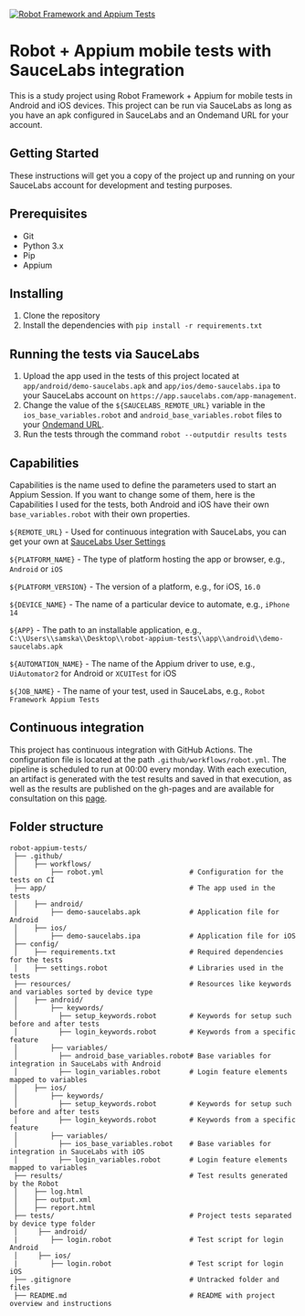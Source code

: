 [![Robot Framework and Appium Tests](https://github.com/Samska/robot-appium-tests/actions/workflows/robot.yml/badge.svg)](https://github.com/Samska/robot-appium-tests/actions/workflows/robot.yml)

# Robot + Appium mobile tests with SauceLabs integration

This is a study project using Robot Framework + Appium for mobile tests in Android and iOS devices. This project can be run via SauceLabs as long as you have an apk configured in SauceLabs and an Ondemand URL for your account.

## Getting Started

These instructions will get you a copy of the project up and running on your SauceLabs account for development and testing purposes.

## Prerequisites

- Git
- Python 3.x
- Pip
- Appium

## Installing

1. Clone the repository
2. Install the dependencies with `pip install -r requirements.txt`

## Running the tests via SauceLabs

1. Upload the app used in the tests of this project located at `app/android/demo-saucelabs.apk` and `app/ios/demo-saucelabs.ipa` to your SauceLabs account on `https://app.saucelabs.com/app-management`.
2. Change the value of the `${SAUCELABS_REMOTE_URL}` variable in the `ios_base_variables.robot` and `android_base_variables.robot` files to your [Ondemand URL](https://app.saucelabs.com/user-settings).
3. Run the tests through the command `robot --outputdir results tests`

## Capabilities

Capabilities is the name used to define the parameters used to start an Appium Session. If you want to change some of them, here is the Capabilities I used for the tests, both Android and iOS have their own `base_variables.robot` with their own properties.

`${REMOTE_URL}` - Used for continuous integration with SauceLabs, you can get your own at [SauceLabs User Settings](https://app.saucelabs.com/user-settings)

`${PLATFORM_NAME}` - The type of platform hosting the app or browser,  e.g., `Android` or `iOS`

`${PLATFORM_VERSION}` - The version of a platform, e.g., for iOS, `16.0`

`${DEVICE_NAME}` - The name of a particular device to automate, e.g., `iPhone 14` 

`${APP}` - The path to an installable application, e.g., `C:\\Users\\samska\\Desktop\\robot-appium-tests\\app\\android\\demo-saucelabs.apk`

`${AUTOMATION_NAME}` - The name of the Appium driver to use, e.g., `UiAutomator2` for Android or `XCUITest` for iOS

`${JOB_NAME}` - The name of your test, used in SauceLabs, e.g., `Robot Framework Appium Tests`

## Continuous integration

This project has continuous integration with GitHub Actions. The configuration file is located at the path `.github/workflows/robot.yml`. The pipeline is scheduled to run at 00:00 every monday. With each execution, an artifact is generated with the test results and saved in that execution, as well as the results are published on the gh-pages and are available for consultation on this [page](https://samska.github.io/robot-appium-tests/report.html).

## Folder structure

```
robot-appium-tests/                     
 ├── .github/                               
 │    ├── workflows/                        
 │        ├── robot.yml                     # Configuration for the tests on CI
 ├── app/                                   # The app used in the tests
 │    ├── android/                          
 │        ├── demo-saucelabs.apk            # Application file for Android
 │    ├── ios/                              
 │        ├── demo-saucelabs.ipa            # Application file for iOS
 ├── config/                               
 │    ├── requirements.txt                  # Required dependencies for the tests
 │    ├── settings.robot                    # Libraries used in the tests
 ├── resources/                             # Resources like keywords and variables sorted by device type
 │    ├── android/                          
 │        ├── keywords/                     
 │          ├── setup_keywords.robot        # Keywords for setup such before and after tests
 │          ├── login_keywords.robot        # Keywords from a specific feature
 │        ├── variables/                    
 │          ├── android_base_variables.robot# Base variables for integration in SauceLabs with Android
 │          ├── login_variables.robot       # Login feature elements mapped to variables
 │    ├── ios/                              
 │        ├── keywords/                     
 │          ├── setup_keywords.robot        # Keywords for setup such before and after tests
 │          ├── login_keywords.robot        # Keywords from a specific feature
 │        ├── variables/                    
 │          ├── ios_base_variables.robot    # Base variables for integration in SauceLabs with iOS
 │          ├── login_variables.robot       # Login feature elements mapped to variables
 ├── results/                               # Test results generated by the Robot
 │    ├── log.html
 │    ├── output.xml    
 │    ├── report.html
 ├── tests/                                 # Project tests separated by device type folder                                        
 │     ├── android/                         
 |        ├── login.robot                   # Test script for login Android                                         
 │     ├── ios/                             
 |        ├── login.robot                   # Test script for login iOS                                                                         
 ├── .gitignore                             # Untracked folder and files
 ├── README.md                              # README with project overview and instructions
```